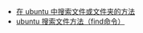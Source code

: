 



- [在 ubuntu 中搜索文件或文件夹的方法](https://blog.csdn.net/dcrmg/article/details/78000961)
- [ubuntu 搜索文件方法（find命令）](https://blog.csdn.net/chenqiai0/article/details/8150782)
